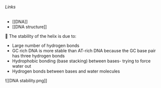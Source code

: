 ###### Links
- [[DNA]]
- [[DNA structure]]

 The stability of the helix is due to:
- Large number of hydrogen bonds
- GC rich DNA is more stable than AT-rich DNA because the GC base pair has three hydrogen bonds
- Hydrophobic bonding (base stacking) between bases- trying to force water out
- Hydrogen bonds between bases and water molecules


![[DNA stability.png]]